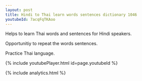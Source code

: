 ```yaml
---
layout: post
title: Hindi to Thai learn words sentences dictionary 1046 
youtubeId: 7acqFqTKAoo
---
```

 
 
Helps to learn Thai words and sentences for Hindi speakers.

Opportunitiy to repeat the words sentences. 

Practice Thai language. 
 
{% include youtubePlayer.html id=page.youtubeId %}
 
 
{% include analytics.html %}